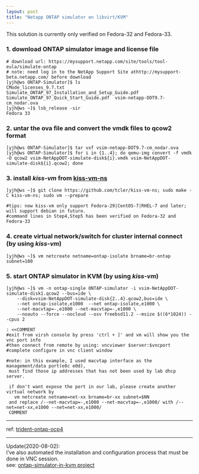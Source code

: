```yaml
---
layout: post
title: "Netapp ONTAP simulator on libvirt/KVM"
---
```


This solution is currently only verified on Fedora-32 and Fedora-33.

### 1. download ONTAP simulator image and license file
```
# download url: https://mysupport.netapp.com/site/tools/tool-eula/simulate-ontap
# note: need log in to the NetApp Support Site athttp://mysupport-beta.netapp.com/ before download
[yjh@ws ONTAP-Simulator]$ ls
CMode_licenses_9.7.txt  Simulate_ONTAP_97_Installation_and_Setup_Guide.pdf  Simulate_ONTAP_97_Quick_Start_Guide.pdf  vsim-netapp-DOT9.7-cm_nodar.ova
[yjh@ws ~]$ lsb_release -sir
Fedora 33
```


### 2. untar the ova file and convert the vmdk files to qcow2 format
```
[yjh@ws ONTAP-Simulator]$ tar vxf vsim-netapp-DOT9.7-cm_nodar.ova
[yjh@ws ONTAP-Simulator]$ for i in {1..4}; do qemu-img convert -f vmdk -O qcow2 vsim-NetAppDOT-simulate-disk${i}.vmdk vsim-NetAppDOT-simulate-disk${i}.qcow2; done
```


### 3. install *kiss-vm* from [kiss-vm-ns](https://github.com/tcler/kiss-vm-ns "kiss-vm-ns")
```
[yjh@ws ~]$ git clone https://github.com/tcler/kiss-vm-ns; sudo make -C kiss-vm-ns; sudo vm --prepare

#tips: now kiss-vm only support Fedora-29|CentOS-7|RHEL-7 and later; will support debian in future.
#command lines in Step4,Step5 has been verified on Fedora-32 and Fedora-33
```


### 4. create virtual network/switch for cluster internal connect (by using *kiss-vm*)
```
[yjh@ws ~]$ vm netcreate netname=ontap-isolate brname=br-ontap subnet=100
```


### 5. start ONTAP simulator in KVM (by using *kiss-vm*)
```
[yjh@ws ~]$ vm -n ontap-single ONTAP-simulator -i vsim-NetAppDOT-simulate-disk1.qcow2 --bus=ide \
    --disk=vsim-NetAppDOT-simulate-disk{2..4}.qcow2,bus=ide \
    --net ontap-isolate,e1000  --net ontap-isolate,e1000 \
    --net-macvtap=-,e1000 --net-macvtap=-,e1000 \
    --noauto --force --nocloud --osv freebsd11.2 --msize $((6*1024)) --cpus 2
```

```
: <<COMMENT
#exit from virsh console by press 'ctrl + ]' and vm will show you the vnc port info
#then connect from remote by using: vncviewer $server:$vncport
#complete configure in vnc client window

#note: in this example, I used macvtap interface as the management/data port(e0c e0d),
 must find those ip addresses that has not been used by lab dhcp server.

 if don't want expose the port in our lab, please create another virtual network by
   vm netcreate netname=net-xx brname=br-xx subnet=$NN
 and replace /--net-macvtap=-,e1000 --net-macvtap=-,e1000/ with /--net=net-xx,e1000 --net=net-xx,e1000/
 COMMENT
 ```

---
ref: [trident-ontap-ocp4](https://www.underkube.com/posts/trident-ontap-ocp4/)

---
Update(2020-08-02):  
I‘ve also automated the installation and configuration process that must be done in VNC session.  
see: [ontap-simulator-in-kvm project](https://github.com/tcler/ontap-simulator-in-kvm)
